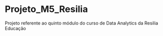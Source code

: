 # Projeto_M5_Resilia
Projeto referente ao quinto módulo do curso de Data Analytics da Resilia Educação 
